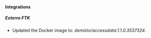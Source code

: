
#### Integrations

##### Exterro FTK

- Updated the Docker image to: *demisto/accessdata:1.1.0.3537324*.

